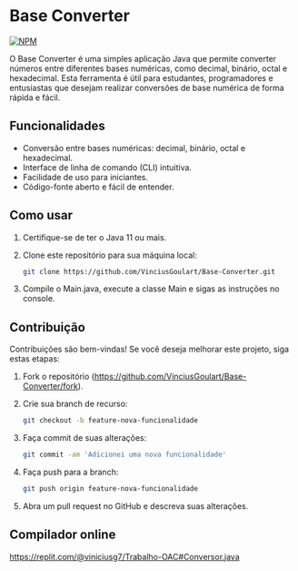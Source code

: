 # Base Converter
[![NPM](https://img.shields.io/npm/l/react)](https://github.com/VinciusGoulart/Base-Converter/blob/main/LICENCE) 

O Base Converter é uma simples aplicação Java que permite converter números entre diferentes bases numéricas, como decimal, binário, octal e hexadecimal. Esta ferramenta é útil para estudantes, programadores e entusiastas que desejam realizar conversões de base numérica de forma rápida e fácil.

## Funcionalidades

- Conversão entre bases numéricas: decimal, binário, octal e hexadecimal.
- Interface de linha de comando (CLI) intuitiva.
- Facilidade de uso para iniciantes.
- Código-fonte aberto e fácil de entender.

## Como usar

1. Certifique-se de ter o Java 11 ou mais.
2. Clone este repositório para sua máquina local:

   ```bash
   git clone https://github.com/VinciusGoulart/Base-Converter.git
   ```
3. Compile o Main.java, execute a classe Main e sigas as instruções no console.

## Contribuição
Contribuições são bem-vindas! Se você deseja melhorar este projeto, siga estas etapas:

1. Fork o repositório (https://github.com/VinciusGoulart/Base-Converter/fork).
2. Crie sua branch de recurso:
   
   ```bash
   git checkout -b feature-nova-funcionalidade
   ```
3. Faça commit de suas alterações:
   
   ```bash
   git commit -am 'Adicionei uma nova funcionalidade'
   ```
   
4. Faça push para a branch:

   ```bash
   git push origin feature-nova-funcionalidade
   ```
   
5. Abra um pull request no GitHub e descreva suas alterações.

## Compilador online

https://replit.com/@viniciusg7/Trabalho-OAC#Conversor.java

